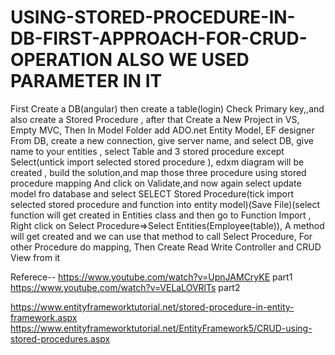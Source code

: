 # USING-STORED-PROCEDURE-IN-DB-FIRST-APPROACH-FOR-CRUD-OPERATION ALSO WE USED PARAMETER IN IT 





First Create a DB(angular) then create a table(login) Check Primary key,,and also create a Stored Procedure , after that Create a New Project in VS, Empty MVC, Then In Model Folder add  ADO.net Entity Model, EF designer From DB, create a new connection, give server name, and select DB, give name to your entities , select Table and 3 stored procedure except Select(untick import selected stored procedure ),  edxm diagram will be created , build the solution,and map those three procedure using stored procedure mapping And click on Validate,and now again select update model fro database and select SELECT Stored Procedure(tick import selected stored procedure and function into entity model)(Save File)(select function will get created in Entities class  and then go to Function Import , Right click on Select Procedure=>Select Entities(Employee(table)), A method will get created and we can use that method to call Select Procedure,  For other Procedure do mapping, Then Create Read Write Controller and CRUD View from it

Referece--  https://www.youtube.com/watch?v=UpnJAMCryKE     part1    
                  https://www.youtube.com/watch?v=VELaLOVRlTs        part2

https://www.entityframeworktutorial.net/stored-procedure-in-entity-framework.aspx
https://www.entityframeworktutorial.net/EntityFramework5/CRUD-using-stored-procedures.aspx
